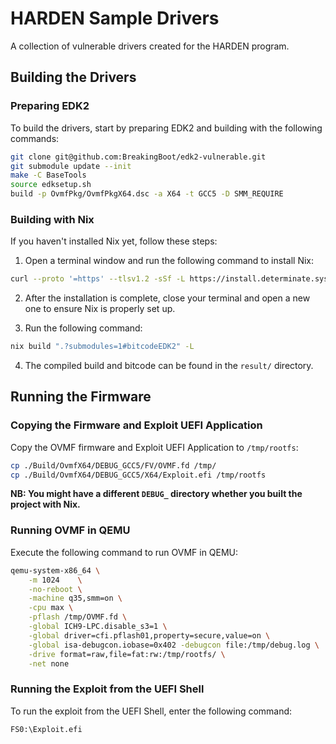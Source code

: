# HARDEN Sample Drivers

A collection of vulnerable drivers created for the HARDEN program.

## Building the Drivers

### Preparing EDK2

To build the drivers, start by preparing EDK2 and building with the following commands:

```bash
git clone git@github.com:BreakingBoot/edk2-vulnerable.git
git submodule update --init 
make -C BaseTools
source edksetup.sh 
build -p OvmfPkg/OvmfPkgX64.dsc -a X64 -t GCC5 -D SMM_REQUIRE
```

### Building with Nix

If you haven't installed Nix yet, follow these steps:

1. Open a terminal window and run the following command to install Nix:

```bash
curl --proto '=https' --tlsv1.2 -sSf -L https://install.determinate.systems/nix | sh -s -- install
```

2. After the installation is complete, close your terminal and open a new one to ensure Nix is properly set up.

3. Run the following command:

```bash
nix build ".?submodules=1#bitcodeEDK2" -L
```

4. The compiled build and bitcode can be found in the `result/` directory.

## Running the Firmware

### Copying the Firmware and Exploit UEFI Application

Copy the OVMF firmware and Exploit UEFI Application to `/tmp/rootfs`:

```bash
cp ./Build/OvmfX64/DEBUG_GCC5/FV/OVMF.fd /tmp/
cp ./Build/OvmfX64/DEBUG_GCC5/X64/Exploit.efi /tmp/rootfs
```

**NB: You might have a different `DEBUG_` directory whether you built the project with Nix.**

### Running OVMF in QEMU

Execute the following command to run OVMF in QEMU:

```bash
qemu-system-x86_64 \
    -m 1024    \
    -no-reboot \
    -machine q35,smm=on \
    -cpu max \
    -pflash /tmp/OVMF.fd \
    -global ICH9-LPC.disable_s3=1 \
    -global driver=cfi.pflash01,property=secure,value=on \
    -global isa-debugcon.iobase=0x402 -debugcon file:/tmp/debug.log \
    -drive format=raw,file=fat:rw:/tmp/rootfs/ \
    -net none
```

### Running the Exploit from the UEFI Shell

To run the exploit from the UEFI Shell, enter the following command:

```
FS0:\Exploit.efi
```
